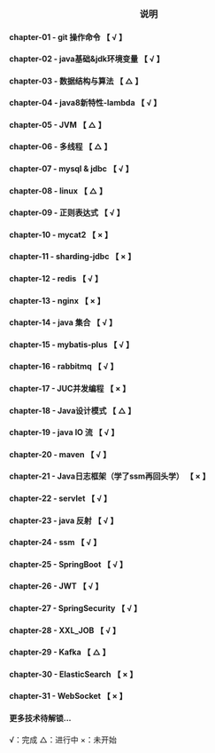 <h3 style="text-align: center">说明</h3>

#### chapter-01 - git 操作命令         【 √ 】
#### chapter-02 - java基础&jdk环境变量  【 √ 】
#### chapter-03 - 数据结构与算法        【 △ 】
#### chapter-04 - java8新特性-lambda   【 √ 】
#### chapter-05 - JVM                 【 △ 】
#### chapter-06 - 多线程               【 △ 】
#### chapter-07 - mysql & jdbc        【 √  】
#### chapter-08 - linux              【 △ 】
#### chapter-09 - 正则表达式            【 √ 】
#### chapter-10 - mycat2            【 × 】
#### chapter-11 - sharding-jdbc       【 × 】
#### chapter-12 - redis              【 √ 】
#### chapter-13 - nginx              【 × 】
#### chapter-14 - java 集合           【 √ 】
#### chapter-15 - mybatis-plus        【 √ 】
#### chapter-16 - rabbitmq           【 √ 】
#### chapter-17 - JUC并发编程           【 × 】
#### chapter-18 - Java设计模式           【 △ 】
#### chapter-19 - java IO 流         【 √ 】
#### chapter-20 - maven             【 √  】
#### chapter-21 - Java日志框架（学了ssm再回头学）        【 × 】
#### chapter-22 - servlet             【 √  】
#### chapter-23 - java 反射          【 √ 】
#### chapter-24 - ssm             【 √ 】
#### chapter-25 - SpringBoot       【 √  】
#### chapter-26 - JWT     【 √ 】
#### chapter-27 - SpringSecurity        【  √  】
#### chapter-28 - XXL_JOB        【 √  】
#### chapter-29 - Kafka       【 △ 】
#### chapter-30 - ElasticSearch       【 × 】
#### chapter-31 - WebSocket       【 × 】


#### 更多技术待解锁...


√：完成
△：进行中
×：未开始
